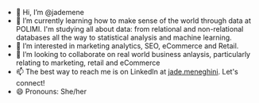- 👋 Hi, I’m @jademene
- 🌱 I’m currently learning how to make sense of the world through data at POLIMI. I'm studying all about data: from relational and non-relational databases all the way to statistical analysis and machine learning.
- 👀 I’m interested in marketing analytics, SEO, eCommerce and Retail.
- 💞️ I’m looking to collaborate on real world business anlaysis, particularly relating to marketing, retail and eCommerce
- 📫 The best way to reach me is on LinkedIn at [jade.meneghini](https://www.linkedin.com/in/jade-meneghini/). Let's connect!
- 😄 Pronouns: She/her


<!---
jademene/jademene is a ✨ special ✨ repository because its `README.md` (this file) appears on your GitHub profile.
You can click the Preview link to take a look at your changes.
- ⚡ Fun fact:  
--->
